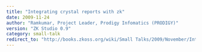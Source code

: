 ```yaml
---
title: "Integrating crystal reports with zk"
date: 2009-11-24
author: "Ramkumar, Project Leader, Prodigy Infomatics (PRODIGY)"
version: "ZK Studio 0.9"
category: small-talk
redirect_to: "http://books.zkoss.org/wiki/Small Talks/2009/November/Integrating crystal reports with zk"
---
```

